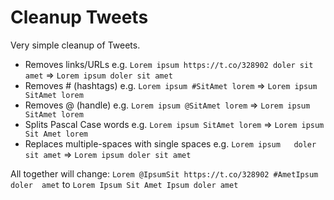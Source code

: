# Cleanup Tweets

Very simple cleanup of Tweets.

- Removes links/URLs e.g. `Lorem ipsum https://t.co/328902 doler sit amet` => `Lorem ipsum doler sit amet`
- Removes # (hashtags) e.g. `Lorem ipsum #SitAmet lorem` => `Lorem ipsum SitAmet lorem`
- Removes @ (handle) e.g. `Lorem ipsum @SitAmet lorem` => `Lorem ipsum SitAmet lorem`
- Splits Pascal Case words e.g. `Lorem ipsum SitAmet lorem` => `Lorem ipsum Sit Amet lorem`
- Replaces multiple-spaces with single spaces e.g. `Lorem ipsum   doler  sit amet` => `Lorem ipsum doler sit amet`

All together will change:
`Lorem @IpsumSit https://t.co/328902 #AmetIpsum doler  amet`
to
`Lorem Ipsum Sit Amet Ipsum doler amet`

